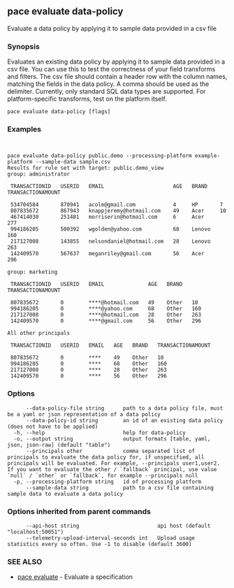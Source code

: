 ## pace evaluate data-policy

Evaluate a data policy by applying it to sample data provided in a csv file

### Synopsis

Evaluates an existing data policy by applying it to sample data provided in a csv file.
You can use this to test the correctness of your field transforms and filters.
The csv file should contain a header row with the column names, matching the fields in the data policy.
A comma should be used as the delimiter.
Currently, only standard SQL data types are supported. For platform-specific transforms, test on the platform itself.

```
pace evaluate data-policy [flags]
```

### Examples

```


pace evaluate data-policy public.demo --processing-platform example-platform --sample-data sample.csv
Results for rule set with target: public.demo_view
group: administrator

 TRANSACTIONID   USERID   EMAIL                      AGE   BRAND    TRANSACTIONAMOUNT 
                                                                          
 534704584       870941   acole@gmail.com            4     HP       7                 
 807835672       867943   knappjeremy@hotmail.com    49    Acer     10                
 467414030       251481   morriserin@hotmail.com     6     Acer     277               
 994186205       500392   wgolden@yahoo.com          68    Lenovo   160               
 217127008       143855   nelsondaniel@hotmail.com   28    Lenovo   263               
 142409570       567637   meganriley@gmail.com       56    Acer     296               

group: marketing

 TRANSACTIONID   USERID   EMAIL              AGE   BRAND   TRANSACTIONAMOUNT 
                                                                 
 807835672       0        ****@hotmail.com   49    Other   10                
 994186205       0        ****@yahoo.com     68    Other   160               
 217127008       0        ****@hotmail.com   28    Other   263               
 142409570       0        ****@gmail.com     56    Other   296               

All other principals

 TRANSACTIONID   USERID   EMAIL   AGE   BRAND   TRANSACTIONAMOUNT 
                                                      
 807835672       0        ****    49    Other   10                
 994186205       0        ****    68    Other   160               
 217127008       0        ****    28    Other   263               
 142409570       0        ****    56    Other   296  

```

### Options

```
      --data-policy-file string      path to a data policy file, must be a yaml or json representation of a data policy
      --data-policy-id string        an id of an existing data policy (does not have to be applied)
  -h, --help                         help for data-policy
  -o, --output string                output formats [table, yaml, json, json-raw] (default "table")
      --principals other             comma separated list of principals to evaluate the data policy for, if unspecified, all principals will be evaluated. For example, --principals user1,user2. If you want to evaluate the other / `fallback` principal, use value `null` / `other` or `fallback`, for example --principals null
  -p, --processing-platform string   id of processing platform
      --sample-data string           path to a csv file containing sample data to evaluate a data policy
```

### Options inherited from parent commands

```
      --api-host string                         api host (default "localhost:50051")
      --telemetry-upload-interval-seconds int   Upload usage statistics every so often. Use -1 to disable (default 3600)
```

### SEE ALSO

* [pace evaluate](pace_evaluate.md)	 - Evaluate a specification

